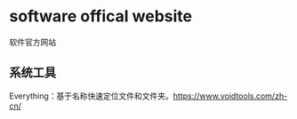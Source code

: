 # software offical website
软件官方网站

## 系统工具
Everything：基于名称快速定位文件和文件夹。https://www.voidtools.com/zh-cn/
